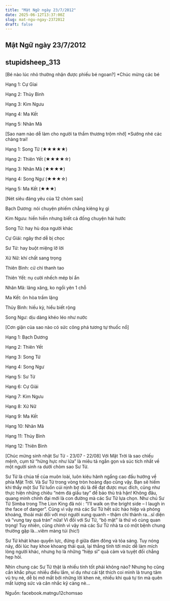 ```yaml
---
title: "Mật Ngữ ngày 23/7/2012"
date: 2025-06-12T13:37:00Z
slug: mat-ngu-ngay-2372012
draft: false
---
```


## Mật Ngữ ngày 23/7/2012

## stupidsheep_313

[Bé nào lúc nhỏ thường nhận được phiếu bé ngoan?]
 *Chúc mừng các bé 

 Hạng 1: Cự Gỉai

 Hạng 2: Thủy Bình
 
Hạng 3: Kim Ngưu

Hạng 4: Ma Kết

Hạng 5: Nhân Mã
 
[Sao nam nào dễ làm cho người ta thầm thương trộm nhớ]
 *Sướng nhé các chàng trai!

 Hạng 1: Song Tử (★★★★★)

 Hạng 2: Thiên Yết (★★★★☆)
 
Hạng 3: Nhân Mã (★★★★)

Hạng 4: Song Ngư (★★★☆)

Hạng 5: Ma Kết (★★★)
 
[Nét siêu đáng yêu của 12 chòm sao]

 Bạch Dương: nói chuyện phiếm chẳng kiêng kỵ gì

Kim Ngưu: hiền hiền nhưng biết cả đống chuyện hài hước

 Song Tử: hay hù dọa người khác

Cự Giải: ngây thơ dễ bị chọc

Sư Tử: hay buột miệng lỡ lời

Xử Nữ: khí chất sang trọng

Thiên Bình: cử chỉ thanh tao

Thiên Yết: nụ cười nhếch mép bí ẩn

Nhân Mã: lăng xăng, ko ngồi yên 1 chỗ

Ma Kết: ôn hòa trầm lặng

Thủy Bình: hiếu kỳ, hiểu biết rộng
 
Song Ngư: dịu dàng khéo léo như nước
 
[Cơn giận của sao nào có sức công phá tương tự thuốc nổ]

Hạng 1: Bạch Dương 

 Hạng 2: Thiên Yết

 Hạng 3: Song Tử

Hạng 4: Song Ngư

Hạng 5: Sư Tử

Hạng 6: Cự Giải

Hạng 7: Kim Ngưu

Hạng 8: Xử Nữ

Hạng 9: Ma Kết

Hạng 10: Nhân Mã

Hạng 11: Thủy Bình
 
Hạng 12: Thiên Bình
 
[Chúc mừng sinh nhật Sư Tử - 23/07 - 22/08]
Với Mặt Trời là sao chiếu mệnh, cụm từ “hừng hực như lửa” là miêu tả ngắn gọn và súc tích nhất về một người sinh ra dưới chòm sao Sư Tử.

 Sư Tử là chúa tể của muôn loài, luôn kiêu hãnh ngẩng cao đầu hướng về phía Mặt Trời. Và Sư Tử trong vòng tròn hoàng đạo cũng vậy. Bạn sẽ hiếm khi thấy một Sư Tử luồn cúi nịnh bợ dù là để đạt được mục đích, cũng như thực hiện những chiêu “ném đá giấu tay” để báo thù trả hận! Không đâu, quang minh chính đại mới là con đường mà các Sư Tử lựa chọn. Như chú Sư Tử Simba trong The Lion King đã nói : “I’ll walk on the bright side – I laugh in the face of danger”.
Cũng vì vậy mà các Sư Tử hết sức hào hiệp và phóng khoáng, thoải mái đối với mọi người xung quanh – thậm chí thành ra…sĩ diện và “vung tay quá trán” nữa! Vì đối với Sư Tử, “bộ mặt” là thứ vô cùng quan trọng! Tuy nhiên, cũng chính vì vậy mà các Sư Tử nhà ta có một bệnh chung thường gặp là…viêm màng túi (hic!)

 Sư Tử khát khao quyền lực, đứng ở giữa đám đông và tỏa sáng. Tuy nóng nảy, đôi lúc hay khoe khoang thái quá, lại thẳng tính tới mức dễ làm mích lòng người khác, nhưng họ là những “hiệp sĩ” quả cảm và tuyệt đối chẳng hẹp hòi. 

 Nhìn chung các Sư Tử thật là nhiều tính tốt phải không nào? Nhưng họ cũng cần khắc phục nhiều điều lắm, ví dụ như cái tật thích coi mình là trung tâm vũ trụ nè, dễ bị mờ mắt bởi những lời khen nè, nhiều khi quá tự tin mà quên mất lượng sức và cân nhắc kỹ càng nè…

Nguồn: facebook.matngu12chomsao
